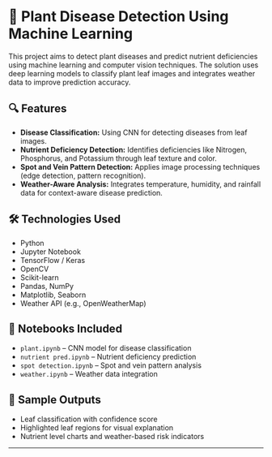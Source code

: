 # 🌿 Plant Disease Detection Using Machine Learning

This project aims to detect plant diseases and predict nutrient deficiencies using machine learning and computer vision techniques. The solution uses deep learning models to classify plant leaf images and integrates weather data to improve prediction accuracy.

## 🔍 Features

- **Disease Classification:** Using CNN for detecting diseases from leaf images.
- **Nutrient Deficiency Detection:** Identifies deficiencies like Nitrogen, Phosphorus, and Potassium through leaf texture and color.
- **Spot and Vein Pattern Detection:** Applies image processing techniques (edge detection, pattern recognition).
- **Weather-Aware Analysis:** Integrates temperature, humidity, and rainfall data for context-aware disease prediction.

## 🛠️ Technologies Used

- Python  
- Jupyter Notebook  
- TensorFlow / Keras  
- OpenCV  
- Scikit-learn  
- Pandas, NumPy  
- Matplotlib, Seaborn  
- Weather API (e.g., OpenWeatherMap)

## 📁 Notebooks Included

- `plant.ipynb` – CNN model for disease classification  
- `nutrient pred.ipynb` – Nutrient deficiency prediction  
- `spot detection.ipynb` – Spot and vein pattern analysis  
- `weather.ipynb` – Weather data integration

## 📸 Sample Outputs

- Leaf classification with confidence score  
- Highlighted leaf regions for visual explanation  
- Nutrient level charts and weather-based risk indicators


---
